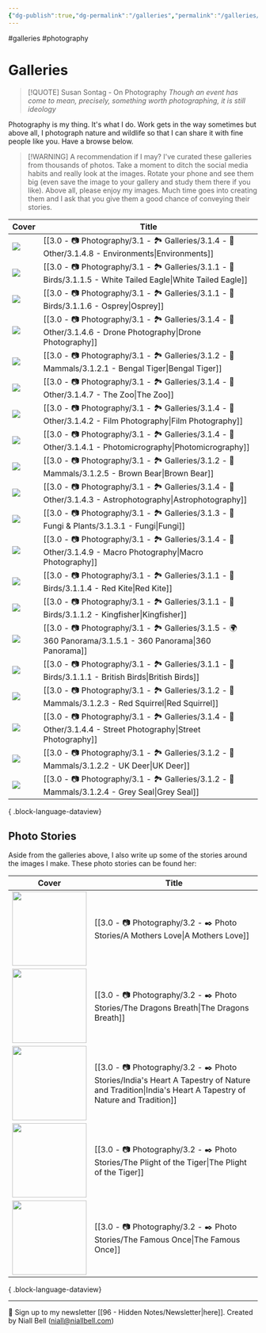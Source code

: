 ```yaml
---
{"dg-publish":true,"dg-permalink":"/galleries","permalink":"/galleries/","title":"Galleries","contentClasses":"cards cards-cols-3 cards-cover cards-cover-no-border cards-title-hide-icons","noteIcon":null,"created":"2024-04-22T12:09:33.878+01:00","updated":"2024-11-06T16:44:38.198+00:00"}
---
```


#galleries #photography 
# Galleries

>[!QUOTE] Susan Sontag - On Photography
>*Though an event has come to mean, precisely, something worth photographing, it is still ideology*

Photography is my thing. It's what I do. Work gets in the way sometimes but above all, I photograph nature and wildlife so that I can share it with fine people like you. Have a browse below.

>[!WARNING] A recommendation if I may? 
>I've curated these galleries from thousands of photos. Take a moment to ditch the social media habits and really look at the images. Rotate your phone and see them big (even save the image to your gallery and study them there if you like). Above all, please enjoy my images. Much time goes into creating them and I ask that you give them a good chance of conveying their stories.

| Cover                                         | Title                                                                                                             |
| --------------------------------------------- | ----------------------------------------------------------------------------------------------------------------- |
| <img src='https://i.imgur.com/MBfejyA.jpeg'/> | [[3.0 - 📷 Photography/3.1 - 🏞️ Galleries/3.1.4 - 🚀 Other/3.1.4.8 - Environments\|Environments]]             |
| <img src='https://i.imgur.com/1COPsvs.png'/>  | [[3.0 - 📷 Photography/3.1 - 🏞️ Galleries/3.1.1 - 🦅 Birds/3.1.1.5 - White Tailed Eagle\|White Tailed Eagle]] |
| <img src='https://i.imgur.com/QVk6n9F.jpg'/>  | [[3.0 - 📷 Photography/3.1 - 🏞️ Galleries/3.1.1 - 🦅 Birds/3.1.1.6 - Osprey\|Osprey]]                         |
| <img src='https://i.imgur.com/F1ef3kt.jpg'/>  | [[3.0 - 📷 Photography/3.1 - 🏞️ Galleries/3.1.4 - 🚀 Other/3.1.4.6 - Drone Photography\|Drone Photography]]   |
| <img src='https://i.imgur.com/j35mshs.png'/>  | [[3.0 - 📷 Photography/3.1 - 🏞️ Galleries/3.1.2 - 🐯 Mammals/3.1.2.1 - Bengal Tiger\|Bengal Tiger]]           |
| <img src='https://i.imgur.com/4Msu0Ig.png'/>  | [[3.0 - 📷 Photography/3.1 - 🏞️ Galleries/3.1.4 - 🚀 Other/3.1.4.7 - The Zoo\|The Zoo]]                       |
| <img src='https://i.imgur.com/9wUq3cS.jpg'/>  | [[3.0 - 📷 Photography/3.1 - 🏞️ Galleries/3.1.4 - 🚀 Other/3.1.4.2 - Film Photography\|Film Photography]]     |
| <img src='https://i.imgur.com/dJxGbhg.jpg'/>  | [[3.0 - 📷 Photography/3.1 - 🏞️ Galleries/3.1.4 - 🚀 Other/3.1.4.1 - Photomicrography\|Photomicrography]]     |
| <img src='https://i.imgur.com/Tip0k1n.jpg'/>  | [[3.0 - 📷 Photography/3.1 - 🏞️ Galleries/3.1.2 - 🐯 Mammals/3.1.2.5 - Brown Bear\|Brown Bear]]               |
| <img src='https://i.imgur.com/Jzcv1Jl.jpeg'/> | [[3.0 - 📷 Photography/3.1 - 🏞️ Galleries/3.1.4 - 🚀 Other/3.1.4.3 - Astrophotography\|Astrophotography]]     |
| <img src='https://i.imgur.com/2MrhVQh.jpg'/>  | [[3.0 - 📷 Photography/3.1 - 🏞️ Galleries/3.1.3 - 🍄 Fungi & Plants/3.1.3.1 - Fungi\|Fungi]]                  |
| <img src='https://i.imgur.com/ISBS59V.jpeg'/> | [[3.0 - 📷 Photography/3.1 - 🏞️ Galleries/3.1.4 - 🚀 Other/3.1.4.9 - Macro Photography\|Macro Photography]]   |
| <img src='https://i.imgur.com/T8Nox8C.png'/>  | [[3.0 - 📷 Photography/3.1 - 🏞️ Galleries/3.1.1 - 🦅 Birds/3.1.1.4 - Red Kite\|Red Kite]]                     |
| <img src='https://i.imgur.com/YD0LSDY.jpg'/>  | [[3.0 - 📷 Photography/3.1 - 🏞️ Galleries/3.1.1 - 🦅 Birds/3.1.1.2 - Kingfisher\|Kingfisher]]                 |
| <img src='https://i.imgur.com/kwps586.jpeg'/> | [[3.0 - 📷 Photography/3.1 - 🏞️ Galleries/3.1.5 - 🌍 360 Panorama/3.1.5.1 - 360 Panorama\|360 Panorama]]      |
| <img src='https://i.imgur.com/FzKzxR4.png'/>  | [[3.0 - 📷 Photography/3.1 - 🏞️ Galleries/3.1.1 - 🦅 Birds/3.1.1.1 - British Birds\|British Birds]]           |
| <img src='https://i.imgur.com/pQhjAr7.jpg'/>  | [[3.0 - 📷 Photography/3.1 - 🏞️ Galleries/3.1.2 - 🐯 Mammals/3.1.2.3 - Red Squirrel\|Red Squirrel]]           |
| <img src='https://i.imgur.com/7eKn5qJ.jpg'/>  | [[3.0 - 📷 Photography/3.1 - 🏞️ Galleries/3.1.4 - 🚀 Other/3.1.4.4 - Street Photography\|Street Photography]] |
| <img src='https://i.imgur.com/eM38vZ0.png'/>  | [[3.0 - 📷 Photography/3.1 - 🏞️ Galleries/3.1.2 - 🐯 Mammals/3.1.2.2 - UK Deer\|UK Deer]]                     |
| <img src='https://i.imgur.com/UudTTEZ.jpg'/>  | [[3.0 - 📷 Photography/3.1 - 🏞️ Galleries/3.1.2 - 🐯 Mammals/3.1.2.4 - Grey Seal\|Grey Seal]]                 |

{ .block-language-dataview}


## Photo Stories

Aside from the galleries above, I also write up some of the stories around the images I make. These photo stories can be found her:

| Cover                                                               | Title                                                                                                                                                 |
| ------------------------------------------------------------------- | ----------------------------------------------------------------------------------------------------------------------------------------------------- |
| <img src='https://i.imgur.com/hpoQKL9.png' style='height:150px;'/>  | [[3.0 - 📷 Photography/3.2 - ✒️ Photo Stories/A Mothers Love\|A Mothers Love]]                                                                     |
| <img src='https://i.imgur.com/8bzvnWQ.png' style='height:150px;'/>  | [[3.0 - 📷 Photography/3.2 - ✒️ Photo Stories/The Dragons Breath\|The Dragons Breath]]                                                             |
| <img src='https://i.imgur.com/diPWwgj.jpeg' style='height:150px;'/> | [[3.0 - 📷 Photography/3.2 - ✒️ Photo Stories/India's Heart A Tapestry of Nature and Tradition\|India's Heart A Tapestry of Nature and Tradition]] |
| <img src='https://i.imgur.com/rtk0zzy.png' style='height:150px;'/>  | [[3.0 - 📷 Photography/3.2 - ✒️ Photo Stories/The Plight of the Tiger\|The Plight of the Tiger]]                                                   |
| <img src='https://i.imgur.com/CgPJ6f6.jpeg' style='height:150px;'/> | [[3.0 - 📷 Photography/3.2 - ✒️ Photo Stories/The Famous Once\|The Famous Once]]                                                                   |

{ .block-language-dataview}

---
📧 Sign up to my newsletter [[96 - Hidden Notes/Newsletter\|here]].
Created by Niall Bell (niall@niallbell.com)